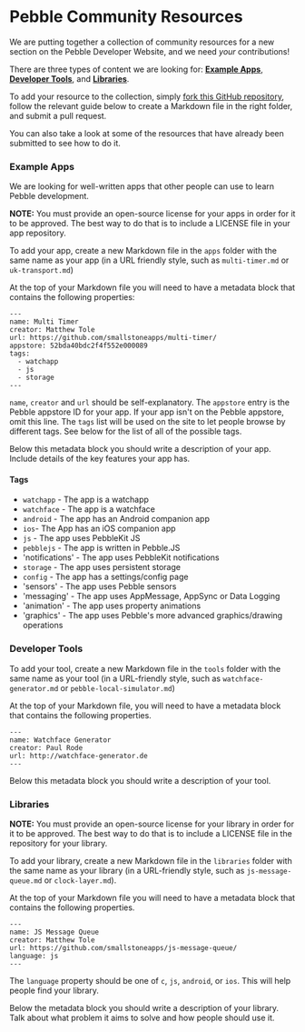 # Pebble Community Resources

We are putting together a collection of community resources for a new section on the Pebble Developer Website, and we need *your* contributions!

There are three types of content we are looking for: **[Example Apps](#example-apps)**, **[Developer Tools](#developer-tools)**, and **[Libraries](#libraries)**.

To add your resource to the collection, simply [fork this GitHub repository][fork], follow the relevant guide below to create a Markdown file in the right folder, and submit a pull request. 

You can also take a look at some of the resources that have already been submitted to see how to do it.

### Example Apps

We are looking for well-written apps that other people can use to learn Pebble development.

**NOTE:** You must provide an open-source license for your apps in order for it to be approved. The best way to do that is to include a LICENSE file in your app repository.

To add your app, create a new Markdown file in the `apps` folder with the same name as your app (in a URL friendly style, such as `multi-timer.md` or `uk-transport.md`)

At the top of your Markdown file you will need to have a metadata block that contains the following properties:

```
---
name: Multi Timer
creator: Matthew Tole
url: https://github.com/smallstoneapps/multi-timer/
appstore: 52bda40bdc2f4f552e000089
tags:
  - watchapp
  - js
  - storage
---
```

`name`, `creator` and `url` should be self-explanatory. The `appstore` entry is the Pebble appstore ID for your app. If your app isn't on the Pebble appstore, omit this line. The `tags` list will be used on the site to let people browse by different tags. See below for the list of all of the possible tags.

Below this metadata block you should write a description of your app. Include details of the key features your app has.

#### Tags

- `watchapp` - The app is a watchapp
- `watchface` - The app is a watchface
- `android` - The app has an Android companion app
- `ios`- The App has an iOS companion app
- `js` - The app uses PebbleKit JS
- `pebblejs` - The app is written in Pebble.JS
- 'notifications' - The app uses PebbleKit notifications
- `storage` - The app uses persistent storage
- `config` - The app has a settings/config page
- 'sensors' - The app uses Pebble sensors
- 'messaging' - The app uses AppMessage, AppSync or Data Logging
- 'animation' - The app uses property animations
- 'graphics' - The app uses Pebble's more advanced graphics/drawing operations

### Developer Tools

To add your tool, create a new Markdown file in the `tools` folder with the same name as your tool (in a URL-friendly style, such as `watchface-generator.md` or `pebble-local-simulator.md`)

At the top of your Markdown file, you will need to have a metadata block that contains the following properties.

```
---
name: Watchface Generator
creator: Paul Rode
url: http://watchface-generator.de
---
```

Below this metadata block you should write a description of your tool.

### Libraries

**NOTE:** You must provide an open-source license for your library in order for it to be approved. The best way to do that is to include a LICENSE file in the repository for your library.

To add your library, create a new Markdown file in the `libraries` folder with the same name as your library (in a URL-friendly style, such as `js-message-queue.md` or `clock-layer.md`).

At the top of your Markdown file you will need to have a metadata block that contains the following properties.


```
---
name: JS Message Queue
creator: Matthew Tole
url: https://github.com/smallstoneapps/js-message-queue/
language: js
---
```

The `language` property should be one of `c`, `js`, `android`, or `ios`. This will help people find your library.

Below the metadata block you should write a description of your library. Talk about what problem it aims to solve and how people should use it.

[fork]: https://github.com/pebble-hacks/community-resources/fork
